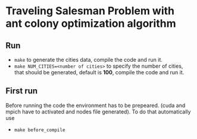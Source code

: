 # Traveling Salesman Problem with ant colony optimization algorithm

## Run
- `make` to generate the cities data, compile the code and run it.
- `make NUM_CITIES=<number of cities>` to specify the number of cities, that should be generated, default is **100**, compile the code and run it.

## First run
Before running the code the environment has to be prepeared. (cuda and mpich have to activated and nodes file generated). To do that automatically use
- `make before_compile`